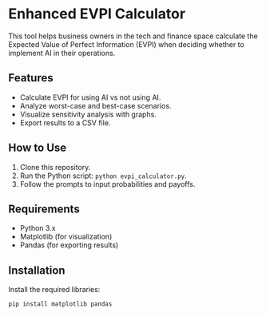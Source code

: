 # Enhanced EVPI Calculator

This tool helps business owners in the tech and finance space calculate the Expected Value of Perfect Information (EVPI) when deciding whether to implement AI in their operations.

## Features
- Calculate EVPI for using AI vs not using AI.
- Analyze worst-case and best-case scenarios.
- Visualize sensitivity analysis with graphs.
- Export results to a CSV file.

## How to Use
1. Clone this repository.
2. Run the Python script: `python evpi_calculator.py`.
3. Follow the prompts to input probabilities and payoffs.

## Requirements
- Python 3.x
- Matplotlib (for visualization)
- Pandas (for exporting results)

## Installation
Install the required libraries:
```bash
pip install matplotlib pandas
